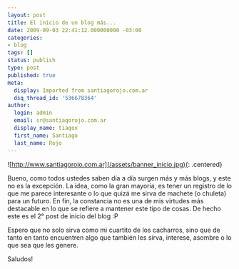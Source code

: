 ```yaml
---
layout: post
title: El inicio de un blog más...
date: 2009-09-03 22:41:12.000000000 -03:00
categories:
- blog
tags: []
status: publish
type: post
published: true
meta:
  display: Imported from santiagorojo.com.ar
  dsq_thread_id: '536678364'
author:
  login: admin
  email: sr@santiagorojo.com.ar
  display_name: tiagox
  first_name: Santiago
  last_name: Rojo
---
```

![http://www.santiagorojo.com.ar](/assets/banner_inicio.jpg){: .centered}

Bueno, como todos ustedes saben día a día surgen más y más blogs, y este no es
la excepción. La idea, como la gran mayoría, es tener un registro de lo que me
parece interesante o lo que quizá me sirva de machete (o chuleta) para un
futuro. En fin, la constancia no es una de mis virtudes más destacable en lo que
se refiere a mantener este tipo de cosas. De hecho este es el 2° post de inicio
del blog :P

Espero que no solo sirva como mi cuartito de los cacharros, sino que de tanto en
tanto encuentren algo que también les sirva, interese, asombre o lo que sea que
les genere.

Saludos!

